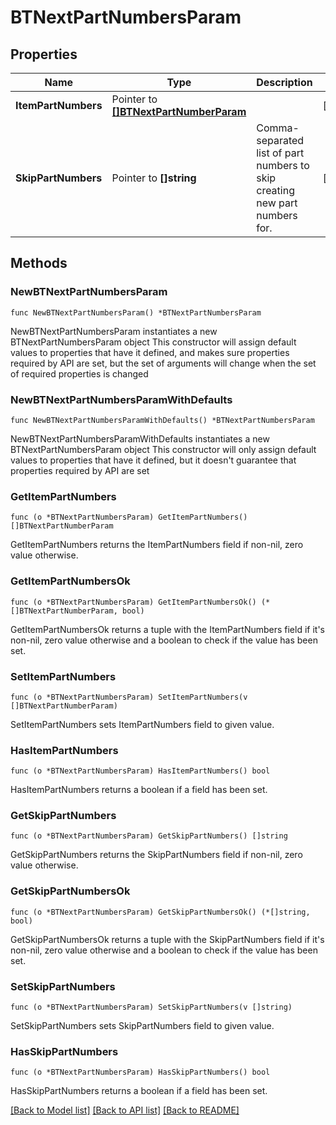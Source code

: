 # BTNextPartNumbersParam

## Properties

Name | Type | Description | Notes
------------ | ------------- | ------------- | -------------
**ItemPartNumbers** | Pointer to [**[]BTNextPartNumberParam**](BTNextPartNumberParam.md) |  | [optional] 
**SkipPartNumbers** | Pointer to **[]string** | Comma-separated list of part numbers to skip creating new part numbers for. | [optional] 

## Methods

### NewBTNextPartNumbersParam

`func NewBTNextPartNumbersParam() *BTNextPartNumbersParam`

NewBTNextPartNumbersParam instantiates a new BTNextPartNumbersParam object
This constructor will assign default values to properties that have it defined,
and makes sure properties required by API are set, but the set of arguments
will change when the set of required properties is changed

### NewBTNextPartNumbersParamWithDefaults

`func NewBTNextPartNumbersParamWithDefaults() *BTNextPartNumbersParam`

NewBTNextPartNumbersParamWithDefaults instantiates a new BTNextPartNumbersParam object
This constructor will only assign default values to properties that have it defined,
but it doesn't guarantee that properties required by API are set

### GetItemPartNumbers

`func (o *BTNextPartNumbersParam) GetItemPartNumbers() []BTNextPartNumberParam`

GetItemPartNumbers returns the ItemPartNumbers field if non-nil, zero value otherwise.

### GetItemPartNumbersOk

`func (o *BTNextPartNumbersParam) GetItemPartNumbersOk() (*[]BTNextPartNumberParam, bool)`

GetItemPartNumbersOk returns a tuple with the ItemPartNumbers field if it's non-nil, zero value otherwise
and a boolean to check if the value has been set.

### SetItemPartNumbers

`func (o *BTNextPartNumbersParam) SetItemPartNumbers(v []BTNextPartNumberParam)`

SetItemPartNumbers sets ItemPartNumbers field to given value.

### HasItemPartNumbers

`func (o *BTNextPartNumbersParam) HasItemPartNumbers() bool`

HasItemPartNumbers returns a boolean if a field has been set.

### GetSkipPartNumbers

`func (o *BTNextPartNumbersParam) GetSkipPartNumbers() []string`

GetSkipPartNumbers returns the SkipPartNumbers field if non-nil, zero value otherwise.

### GetSkipPartNumbersOk

`func (o *BTNextPartNumbersParam) GetSkipPartNumbersOk() (*[]string, bool)`

GetSkipPartNumbersOk returns a tuple with the SkipPartNumbers field if it's non-nil, zero value otherwise
and a boolean to check if the value has been set.

### SetSkipPartNumbers

`func (o *BTNextPartNumbersParam) SetSkipPartNumbers(v []string)`

SetSkipPartNumbers sets SkipPartNumbers field to given value.

### HasSkipPartNumbers

`func (o *BTNextPartNumbersParam) HasSkipPartNumbers() bool`

HasSkipPartNumbers returns a boolean if a field has been set.


[[Back to Model list]](../README.md#documentation-for-models) [[Back to API list]](../README.md#documentation-for-api-endpoints) [[Back to README]](../README.md)



